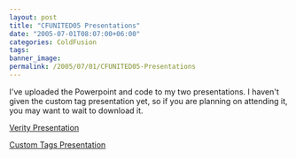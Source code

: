 ```yaml
---
layout: post
title: "CFUNITED05 Presentations"
date: "2005-07-01T08:07:00+06:00"
categories: ColdFusion 
tags: 
banner_image: 
permalink: /2005/07/01/CFUNITED05-Presentations
---
```


I've uploaded the Powerpoint and code to my two presentations. I haven't given the custom tag presentation yet, so if you are planning on attending it, you may want to wait to download it. 

<a href="http://ray.camdenfamily.com/downloads/verity_cfunited05.zip">Verity Presentation</a>

<a href="http://ray.camdenfamily.com/downloads/customtags_cfunited05.zip">Custom Tags Presentation</a>